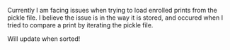 Currently I am facing issues when trying to load enrolled prints from the pickle file.
I believe the issue is in the way it is stored, and occured when I tried to compare a print by iterating the pickle file.

Will update when sorted!
